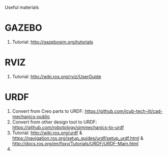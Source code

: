 Useful materials
# GAZEBO
1. Tutorial: http://gazebosim.org/tutorials

# RVIZ
1. Tutorial: http://wiki.ros.org/rviz/UserGuide

# URDF
1. Convert from Creo parts to URDF: https://github.com/icub-tech-iit/cad-mechanics-public
2. Convert from other design tool to URDF: https://github.com/robotology/simmechanics-to-urdf
3. Tutorial: http://wiki.ros.org/urdf & https://navigation.ros.org/setup_guides/urdf/setup_urdf.html & http://docs.ros.org/en/foxy/Tutorials/URDF/URDF-Main.html
4. 